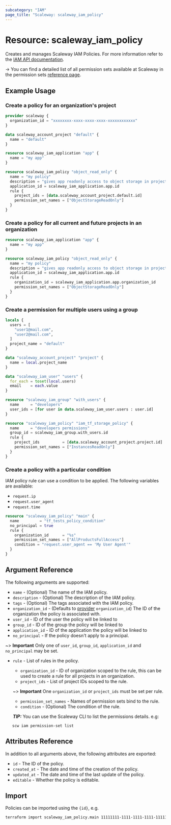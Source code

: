 ```yaml
---
subcategory: "IAM"
page_title: "Scaleway: scaleway_iam_policy"
---
```


# Resource: scaleway_iam_policy

Creates and manages Scaleway IAM Policies. For more information refer to the [IAM API documentation](https://www.scaleway.com/en/developers/api/iam/#path-policies-create-a-new-policy).

-> You can find a detailed list of all permission sets available at Scaleway in the permission sets [reference page](https://www.scaleway.com/en/docs/iam/reference-content/permission-sets/).

## Example Usage

### Create a policy for an organization's project

```terraform
provider scaleway {
  organization_id = "xxxxxxxx-xxxx-xxxx-xxxx-xxxxxxxxxxxx"
}

data scaleway_account_project "default" {
  name = "default"
}

resource scaleway_iam_application "app" {
  name = "my app"
}

resource scaleway_iam_policy "object_read_only" {
  name = "my policy"
  description = "gives app readonly access to object storage in project"
  application_id = scaleway_iam_application.app.id
  rule {
    project_ids = [data.scaleway_account_project.default.id]
    permission_set_names = ["ObjectStorageReadOnly"]
  }
}
```

### Create a policy for all current and future projects in an organization

```terraform
resource scaleway_iam_application "app" {
  name = "my app"
}

resource scaleway_iam_policy "object_read_only" {
  name = "my policy"
  description = "gives app readonly access to object storage in project"
  application_id = scaleway_iam_application.app.id
  rule {
    organization_id = scaleway_iam_application.app.organization_id
    permission_set_names = ["ObjectStorageReadOnly"]
  }
}
```

### Create a permission for multiple users using a group

```terraform
locals {
  users = [
    "user1@mail.com",
    "user2@mail.com",
  ]
  project_name = "default"
}

data "scaleway_account_project" "project" {
  name = local.project_name
}

data "scaleway_iam_user" "users" {
  for_each = toset(local.users)
  email    = each.value
}

resource "scaleway_iam_group" "with_users" {
  name     = "developers"
  user_ids = [for user in data.scaleway_iam_user.users : user.id]
}

resource "scaleway_iam_policy" "iam_tf_storage_policy" {
  name     = "developers permissions"
  group_id = scaleway_iam_group.with_users.id
  rule {
    project_ids          = [data.scaleway_account_project.project.id]
    permission_set_names = ["InstancesReadOnly"]
  }
}
```

### Create a policy with a particular condition

IAM policy rule can use a condition to be applied.
The following variables are available:

- `request.ip`
- `request.user_agent`
- `request.time`

```terraform
resource "scaleway_iam_policy" "main" {
  name         = "tf_tests_policy_condition"
  no_principal = true
  rule {
    organization_id      = "%s"
    permission_set_names = ["AllProductsFullAccess"]
    condition = "request.user_agent == 'My User Agent'"
  }
}
```

## Argument Reference

The following arguments are supported:

- `name` - (Optional) The name of the IAM policy.
- `description` - (Optional) The description of the IAM policy.
- `tags` - (Optional) The tags associated with the IAM policy.
- `organization_id` - (Defaults to [provider](../index.md#organization_d) `organization_id`) The ID of the organization the policy is associated with.
- `user_id` - ID of the user the policy will be linked to
- `group_id` - ID of the group the policy will be linked to
- `application_id` - ID of the application the policy will be linked to
- `no_principal` - If the policy doesn't apply to a principal.

~> **Important** Only one of `user_id`, `group_id`, `application_id` and `no_principal` may be set.

- `rule` - List of rules in the policy.

    - `organization_id` - ID of organization scoped to the rule, this can be used to create a rule for all projects in an organization.
    - `project_ids` - List of project IDs scoped to the rule.

    ~> **Important** One `organization_id` or `project_ids` must be set per rule.

    - `permission_set_names` - Names of permission sets bind to the rule.
    - `condition` - (Optional) The condition of the rule.

  **_TIP:_** You can use the Scaleway CLI to list the permissions details. e.g:

```shell
   scw iam permission-set list
```

## Attributes Reference

In addition to all arguments above, the following attributes are exported:

- `id` - The ID of the policy.
- `created_at` - The date and time of the creation of the policy.
- `updated_at` - The date and time of the last update of the policy.
- `editable` - Whether the policy is editable.

## Import

Policies can be imported using the `{id}`, e.g.

```bash
terraform import scaleway_iam_policy.main 11111111-1111-1111-1111-111111111111
```
